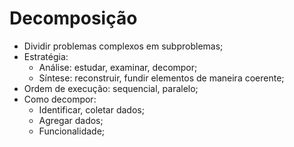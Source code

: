 # Decomposição

- Dividir problemas complexos em subproblemas;
- Estratégia:
  - Análise: estudar, examinar, decompor;
  - Síntese: reconstruir, fundir elementos de maneira coerente;
- Ordem de execução: sequencial, paralelo;
- Como decompor:
  - Identificar, coletar dados;
  - Agregar dados;
  - Funcionalidade;